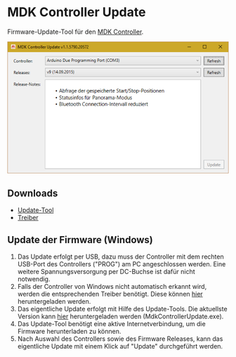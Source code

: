 # MDK Controller Update
Firmware-Update-Tool für den [MDK Controller](https://github.com/milindur/MdkController).

![Screenshot des Update-Tools](https://raw.githubusercontent.com/milindur/MdkControllerUpdate/master/images/mdk-controller-update.png)

## Downloads

* [Update-Tool](https://github.com/milindur/MdkControllerUpdate/releases/download/v1.4/MdkControllerUpdate.exe)
* [Treiber](https://github.com/milindur/MdkControllerUpdate/releases/download/v1.3/drivers.zip)

## Update der Firmware (Windows)

1. Das Update erfolgt per USB, dazu muss der Controller mit dem rechten USB-Port des Controllers ("PROG") am PC angeschlossen werden. Eine weitere Spannungsversorgung per DC-Buchse ist dafür nicht notwendig.
2. Falls der Controller von Windows nicht automatisch erkannt wird, werden die entsprechenden Treiber benötigt.
   Diese können [hier](https://github.com/milindur/MdkControllerUpdate/releases/download/v1.3/drivers.zip) heruntergeladen werden.
3. Das eigentliche Update erfolgt mit Hilfe des Update-Tools. Die aktuellste Version kann [hier](https://github.com/milindur/MdkControllerUpdate/releases) heruntergeladen werden (MdkControllerUpdate.exe).
4. Das Update-Tool benötigt eine aktive Internetverbindung, um die Firmware herunterladen zu können.
5. Nach Auswahl des Controllers sowie des Firmware Releases, kann das eigentliche Update mit einem Klick auf "Update" durchgeführt werden.
